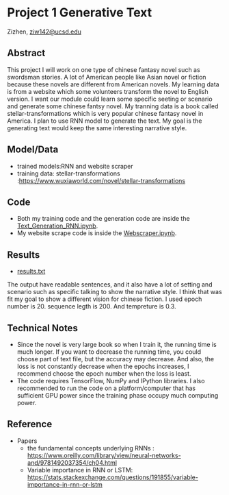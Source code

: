 # Project 1 Generative Text

Zizhen, ziw142@ucsd.edu

## Abstract

This project I will work on one type of chinese fantasy novel such as swordsman stories. A lot of American people like Asian novel or fiction because these novels are different from American novels. My learning data is from a website which some volunteers transform the novel to English version. I want our module could learn some specific seeting or scenario and generate some chinese fantsy novel. My tranning data is a book called stellar-transformations which is very popular chinese fantasy novel in America. I plan to use RNN model to generate the text. My goal is the generating text would keep the same interesting narrative style.
## Model/Data


- trained models:RNN and website scraper
- training data: stellar-transformations :https://www.wuxiaworld.com/novel/stellar-transformations
## Code


- Both my training code and the generation code are inside the [Text_Generation_RNN.ipynb](https://github.com/ucsd-ml-arts/generative-text-zizhen/blob/master/Text_Generation_RNN.ipynb).
- My website scrape code is inside the [Webscraper.ipynb](https://github.com/ucsd-ml-arts/generative-text-zizhen/blob/master/Webscraper.ipynb).

## Results

- [results.txt](https://github.com/ucsd-ml-arts/generative-text-zizhen/blob/master/result.txt)

The output have readable sentences, and it also have a lot of setting and scenario such as specific talking to show the narrative style. I think that was fit my goal to show a different vision for chinese fiction.
I used epoch number is 20.
sequence legth is 200.
And tempreture is 0.3.

## Technical Notes


- Since the novel is very large book so when I train it, the running time is much longer. If you want to decrease the running time, you could choose part of text file, but the accuracy may decrease. And also, the loss is not constantly decrease when the epochs increases, I recommend choose the epoch number when the loss is least.
- The code requires TensorFlow, NumPy and IPython libraries. I also recommended to run the code on a platform/computer that has sufficient GPU power since the training phase occupy much computing power.

## Reference


- Papers
  - the fundamental concepts underlying RNNs : https://www.oreilly.com/library/view/neural-networks-and/9781492037354/ch04.html
  - Variable importance in RNN or LSTM: https://stats.stackexchange.com/questions/191855/variable-importance-in-rnn-or-lstm

